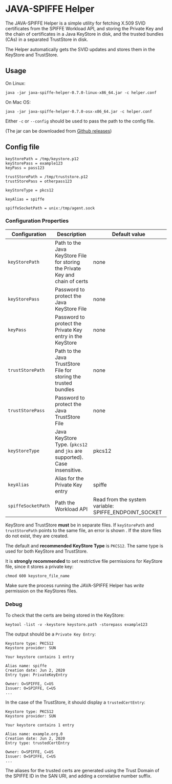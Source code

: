 # JAVA-SPIFFE Helper

The JAVA-SPIFFE Helper is a simple utility for fetching X.509 SVID certificates from the SPIFFE Workload API, 
and storing the Private Key and the chain of certificates in a Java KeyStore in disk, and the trusted bundles (CAs)
in a separated TrustStore in disk.

The Helper automatically gets the SVID updates and stores them in the KeyStore and TrustStore.

## Usage

On Linux:

`java -jar java-spiffe-helper-0.7.0-linux-x86_64.jar -c helper.conf`

On Mac OS:

`java -jar java-spiffe-helper-0.7.0-osx-x86_64.jar -c helper.conf`

Either `-c` or `--config` should be used to pass the path to the config file.

(The jar can be downloaded from [Github releases](https://github.com/spiffe/java-spiffe/releases/tag/v0.7.0))

## Config file

```
keyStorePath = /tmp/keystore.p12
keyStorePass = example123
keyPass = pass123

trustStorePath = /tmp/truststore.p12
trustStorePass = otherpass123

keyStoreType = pkcs12

keyAlias = spiffe

spiffeSocketPath = unix:/tmp/agent.sock
```

### Configuration Properties

 |Configuration     | Description                                                                    | Default value |
 |------------------|--------------------------------------------------------------------------------| ------------- |
 |`keyStorePath`    | Path to the Java KeyStore File for storing the Private Key and chain of certs  |     none      |
 |`keyStorePass`    | Password to protect the Java KeyStore File                                     |     none      |
 |`keyPass`         | Password to protect the Private Key entry in the KeyStore                      |     none      |
 |`trustStorePath`  | Path to the Java TrustStore File for storing the trusted bundles               |     none      |
 |`trustStorePass`  | Password to protect the Java TrustStore File                                   |     none      |
 |`keyStoreType`    | Java KeyStore Type. (`pkcs12` and `jks` are supported). Case insensitive.      |     pkcs12    |
 |`keyAlias`        | Alias for the Private Key entry                                                |     spiffe    |
 |`spiffeSocketPath`| Path the Workload API                                                          |     Read from the system variable: SPIFFE_ENDPOINT_SOCKET  |
  
KeyStore and TrustStore **must** be in separate files. If `keyStorePath` and `trustStorePath` points to the same file, an error
is shown
. 
If the store files do not exist, they are created. 

The default and **recommended KeyStore Type** is `PKCS12`. The same type is used for both KeyStore and TrustStore.

It is **strongly recommended** to set restrictive file permissions for KeyStore file, since it stores a private key: 

`chmod 600 keystore_file_name`

Make sure the process running the JAVA-SPIFFE Helper has _write_ permission on the KeyStores files. 

### Debug

To check that the certs are being stored in the KeyStore:

`keytool -list -v -keystore keystore.path -storepass example123`

The output should be a `Private Key Entry`:

```
Keystore type: PKCS12
Keystore provider: SUN

Your keystore contains 1 entry

Alias name: spiffe
Creation date: Jun 2, 2020
Entry type: PrivateKeyEntry

Owner: O=SPIFFE, C=US
Issuer: O=SPIFFE, C=US
...
```

In the case of the TrustStore, it should display a `trustedCertEntry`:

```
Keystore type: PKCS12
Keystore provider: SUN

Your keystore contains 1 entry

Alias name: example.org.0
Creation date: Jun 2, 2020
Entry type: trustedCertEntry

Owner: O=SPIFFE, C=US
Issuer: O=SPIFFE, C=US
...
```

The aliases for the trusted certs are generated using the Trust Domain of the SPIFFE ID in the SAN URI, and adding a 
correlative number suffix.